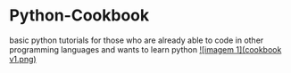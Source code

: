 # Python-Cookbook
basic python tutorials for those who are already able to code in other programming languages and wants to learn python
[![imagem 1](cookbook v1.png)](https://github.com/thenickz/Python-Cookbook/blob/main/cookbook%20v1.png)

